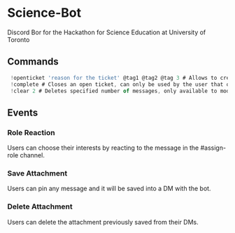 # Science-Bot
Discord Bor for the Hackathon for Science Education at University of Toronto

## Commands
```js
 !openticket 'reason for the ticket' @tag1 @tag2 @tag 3 # Allows to create a help ticket for you and your team (optional)
 !complete # Closes an open ticket, can only be used by the user that opened it
 !clear 2 # Deletes specified number of messages, only available to moderators
```
## Events
  ### Role Reaction
  Users can choose their interests by reacting to the message in the #assign-role channel.
  ### Save Attachment
  Users can pin any message and it will be saved into a DM with the bot.
  ### Delete Attachment
  Users can delete the attachment previously saved from their DMs.

